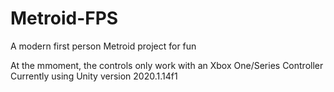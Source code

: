 # Metroid-FPS

A modern first person Metroid project for fun

At the mmoment, the controls only work with an Xbox One/Series Controller
Currently using Unity version 2020.1.14f1
